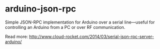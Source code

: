 arduino-json-rpc
================

Simple JSON-RPC implementation for Arduino over a serial line—useful for controlling an Arduino from a PC or over RF communication.

Read more: http://www.cloud-rocket.com/2014/03/serial-json-rpc-server-arduino/

